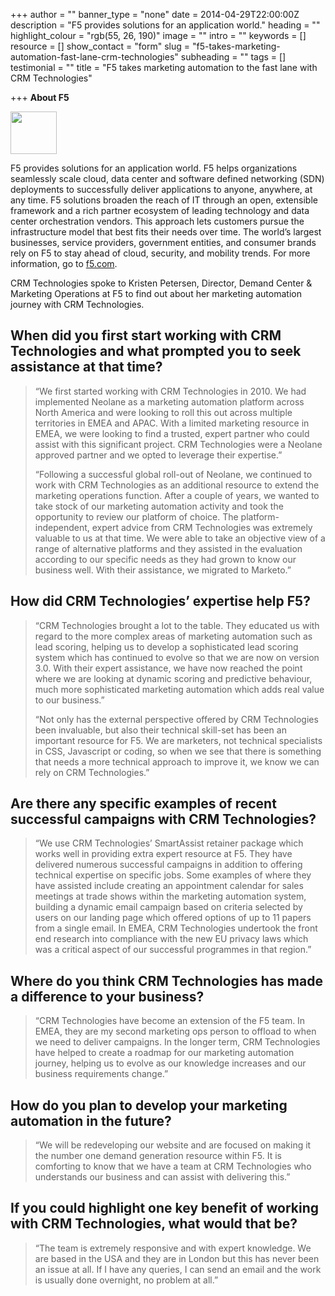 +++
author = ""
banner_type = "none"
date = 2014-04-29T22:00:00Z
description = "F5 provides solutions for an application world."
heading = ""
highlight_colour = "rgb(55, 26, 190)"
image = ""
intro = ""
keywords = []
resource = []
show_contact = "form"
slug = "f5-takes-marketing-automation-fast-lane-crm-technologies"
subheading = ""
tags = []
testimonial = ""
title = "F5 takes marketing automation to the fast lane with CRM Technologies"

+++
**About F5**

<p><img style="margin: 0;" src="https://crmtdigital.com/sites/default/files/f5-logo.png" alt="" width="74" height="68"></p>

F5 provides solutions for an application world. F5 helps organizations seamlessly scale cloud, data center and software defined networking (SDN) deployments to successfully deliver applications to anyone, anywhere, at any time. F5 solutions broaden the reach of IT through an open, extensible framework and a rich partner ecosystem of leading technology and data center orchestration vendors. This approach lets customers pursue the infrastructure model that best fits their needs over time. The world’s largest businesses, service providers, government entities, and consumer brands rely on F5 to stay ahead of cloud, security, and mobility trends. For more information, go to [f5.com](https://f5.com/).

CRM Technologies spoke to Kristen Petersen, Director, Demand Center & Marketing Operations at F5 to find out about her marketing automation journey with CRM Technologies.

## When did you first start working with CRM Technologies and what prompted you to seek assistance at that time?

> “We first started working with CRM Technologies in 2010. We had implemented Neolane as a marketing automation platform across North America and were looking to roll this out across multiple territories in EMEA and APAC. With a limited marketing resource in EMEA, we were looking to find a trusted, expert partner who could assist with this significant project. CRM Technologies were a Neolane approved partner and we opted to leverage their expertise.”
>
> “Following a successful global roll-out of Neolane, we continued to work with CRM Technologies as an additional resource to extend the marketing operations function. After a couple of years, we wanted to take stock of our marketing automation activity and took the opportunity to review our platform of choice. The platform-independent, expert advice from CRM Technologies was extremely valuable to us at that time. We were able to take an objective view of a range of alternative platforms and they assisted in the evaluation according to our specific needs as they had grown to know our business well. With their assistance, we migrated to Marketo.”

## How did CRM Technologies’ expertise help F5?

> “CRM Technologies brought a lot to the table. They educated us with regard to the more complex areas of marketing automation such as lead scoring, helping us to develop a sophisticated lead scoring system which has continued to evolve so that we are now on version 3.0. With their expert assistance, we have now reached the point where we are looking at dynamic scoring and predictive behaviour, much more sophisticated marketing automation which adds real value to our business.”
>
> “Not only has the external perspective offered by CRM Technologies been invaluable, but also their technical skill-set has been an important resource for F5. We are marketers, not technical specialists in CSS, Javascript or coding, so when we see that there is something that needs a more technical approach to improve it, we know we can rely on CRM Technologies.”

## Are there any specific examples of recent successful campaigns with CRM Technologies?

> “We use CRM Technologies’ SmartAssist retainer package which works well in providing extra expert resource at F5. They have delivered numerous successful campaigns in addition to offering technical expertise on specific jobs. Some examples of where they have assisted include creating an appointment calendar for sales meetings at trade shows within the marketing automation system, building a dynamic email campaign based on criteria selected by users on our landing page which offered options of up to 11 papers from a single email. In EMEA, CRM Technologies undertook the front end research into compliance with the new EU privacy laws which was a critical aspect of our successful programmes in that region.”

## Where do you think CRM Technologies has made a difference to your business?

> “CRM Technologies have become an extension of the F5 team. In EMEA, they are my second marketing ops person to offload to when we need to deliver campaigns. In the longer term, CRM Technologies have helped to create a roadmap for our marketing automation journey, helping us to evolve as our knowledge increases and our business requirements change.”

## How do you plan to develop your marketing automation in the future?

> “We will be redeveloping our website and are focused on making it the number one demand generation resource within F5. It is comforting to know that we have a team at CRM Technologies who understands our business and can assist with delivering this.”

## If you could highlight one key benefit of working with CRM Technologies, what would that be?

> “The team is extremely responsive and with expert knowledge. We are based in the USA and they are in London but this has never been an issue at all. If I have any queries, I can send an email and the work is usually done overnight, no problem at all.”